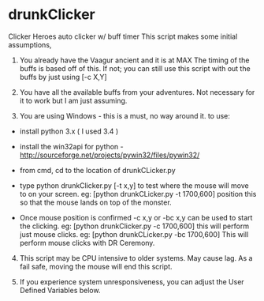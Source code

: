 drunkClicker
============

Clicker Heroes auto clicker w/ buff timer
This script makes some initial assumptions,

1) You already have the Vaagur ancient and it is at MAX
The timing of the buffs is based off of this.
If not; you can still use this script with out the buffs by just using [-c X,Y]

2) You have all the available buffs from your adventures.
Not necessary for it to work but I am just assuming.

3) You are using Windows - this is a must, no way around it.
to use:
- install python 3.x ( I used 3.4 )

- install the win32api for python - http://sourceforge.net/projects/pywin32/files/pywin32/

- from cmd, cd to the location of drunkCLicker.py

- type python drunkClicker.py [-t x,y] to test where the mouse will move to on your screen.
eg: [python drunkCLicker.py -t 1700,600]
position this so that the mouse lands on top of the monster.

- Once mouse position is confirmed -c x,y or -bc x,y can be used to start the clicking.
eg: [python drunkClicker.py -c 1700,600] this will perform just mouse clicks.
eg: [python drunkCLicker.py -bc 1700,600] This will perform mouse clicks with DR Ceremony.

4) This script may be CPU intensive to older systems. May cause lag.
As a fail safe, moving the mouse will end this script.

5) If you experience system unresponsiveness,
you can adjust the User Defined Variables below.
